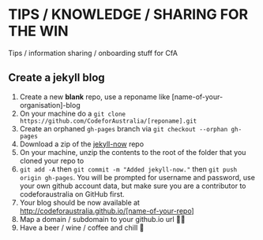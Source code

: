 # TIPS / KNOWLEDGE / SHARING FOR THE WIN
Tips / information sharing / onboarding stuff for CfA

## Create a jekyll blog
1. Create a new **blank** repo, use a reponame like [name-of-your-organisation]-blog
2. On your machine do a `git clone https://github.com/CodeforAustralia/[reponame].git`
2. Create an orphaned `gh-pages` branch via `git checkout --orphan gh-pages`
3. Download a zip of the [jekyll-now](https://github.com/barryclark/jekyll-now) repo
4. On your machine, unzip the contents to the root of the folder that you cloned your repo to
5. `git add -A` then `git commit -m "Added jekyll-now."` then `git push origin gh-pages`. You will be prompted for username and password, use your own github account data, but make sure you are a contributor to codeforaustralia on GitHub first.
6. Your blog should be now available at http://codeforaustralia.github.io/[name-of-your-repo]
7. Map a domain / subdomain to your github.io url 👍🏽
8. Have a beer / wine / coffee and chill 🍻
